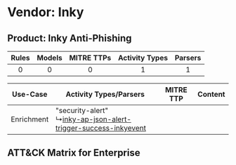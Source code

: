 Vendor: Inky
============
Product: Inky Anti-Phishing
---------------------------
| Rules | Models | MITRE TTPs | Activity Types | Parsers |
|:-----:|:------:|:----------:|:--------------:|:-------:|
|   0   |   0    |     0      |       1        |    1    |

|  Use-Case  | Activity Types/Parsers    | MITRE TTP | Content    |
|:----------:| ---- | --------- | ---- |
| Enrichment |  "security-alert"<br> ↳[inky-ap-json-alert-trigger-success-inkyevent](Ps/pC_inkyapjsonalerttriggersuccessinkyevent.md)<br> |    | [](RM/r_m_inky_inky_anti-phishing_Enrichment.md) |

ATT&CK Matrix for Enterprise
----------------------------
